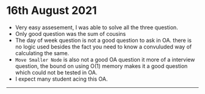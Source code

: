 # 16th August 2021

- Very easy assesement, I was able to solve all the three question.
- Only good question was the sum of cousins
- The day of week question is not a good question to ask in OA. there is no logic used besides the fact you need to know a convuluded way of calculating the same.
- `Move Smaller Node` is also not a good OA question it more of a interview question, the bound on using O(1) memory makes it a good question which could not be tested in OA.
- I expect many student acing this OA.

---
